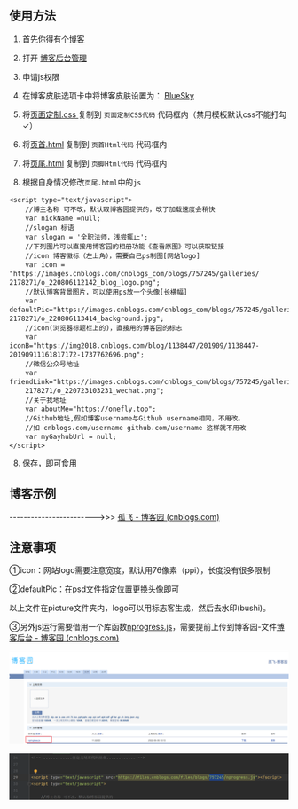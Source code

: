 ## 使用方法

1. 首先你得有个[博客](http://www.cnblogs.com/)

2. 打开 [博客后台管理](https://i.cnblogs.com/Configure.aspx)

3. 申请js权限

4. 在博客皮肤选项卡中将博客皮肤设置为： [BlueSky](http://www.cnblogs.com/SkinUser.aspx?SkinName=BlueSky)

5. 将[页面定制.css ](https://github.com/ranxi169/cnblogs-beautify/blob/main/页面定制.css) 复制到 `页面定制CSS代码` 代码框内（禁用模板默认css不能打勾✓）

6. 将[页首.html](https://github.com/ranxi169/cnblogs-beautify/blob/main/页首.html) 复制到 `页首Html代码` 代码框内

7. 将[页尾.html](https://github.com/ranxi169/cnblogs-beautify/blob/main/页尾.html)  复制到 `页脚Html代码` 代码框内

8. 根据自身情况修改`页尾.html`中的`js`

```javasript
<script type="text/javascript">
    //博主名称 可不改，默认取博客园提供的，改了加载速度会稍快
    var nickName =null;
    //slogan 标语
    var slogan = '全职法师，浅尝辄止';
    //下列图片可以直接用博客园的相册功能《查看原图》可以获取链接
    //icon 博客徽标（左上角），需要自己ps制图[网站logo]
    var icon = "https://images.cnblogs.com/cnblogs_com/blogs/757245/galleries/
2178271/o_220806112142_blog_logo.png";
    //默认博客背景图片，可以使用ps放一个头像[长横幅]
    var defaultPic="https://images.cnblogs.com/cnblogs_com/blogs/757245/galleries/
2178271/o_220806113414_background.jpg";
    //icon(浏览器标题栏上的)，直接用的博客园的标志
    var iconB="https://img2018.cnblogs.com/blog/1138447/201909/1138447-20190911161817172-1737762696.png";
    //微信公众号地址
    var friendLink="https://images.cnblogs.com/cnblogs_com/blogs/757245/galleries/
    2178271/o_220723103231_wechat.png";
    //关于我地址
    var aboutMe="https://onefly.top";
    //Github地址,假如博客username与Github username相同，不用改。
    //如 cnblogs.com/username github.com/username 这样就不用改
    var myGayhubUrl = null;
</script>
```

8. 保存，即可食用

## 博客示例

------------------------>>> [孤飞 - 博客园 (cnblogs.com)](https://www.cnblogs.com/ranxi169/)

## 注意事项

①icon：网站logo需要注意宽度，默认用76像素（ppi），长度没有很多限制

②defaultPic：在psd文件指定位置更换头像即可

以上文件在picture文件夹内，logo可以用标志客生成，然后去水印(bushi)。

③另外js运行需要借用一个库函数[nprogress.js](https://github.com/ranxi169/cnblogs-beautify/blob/main/nprogress.js)，需要提前上传到博客园-文件[博客后台 - 博客园 (cnblogs.com)](https://i.cnblogs.com/files)

![image](https://github.com/ranxi169/cnblogs-beautify/blob/main/picture/files.png)

![image](https://github.com/ranxi169/cnblogs-beautify/blob/main/picture/nprogress_file.png)
